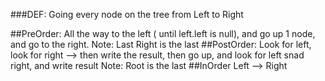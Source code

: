 ###DEF:
Going every node on the tree from Left to Right

##PreOrder:
All the way to the left ( until left.left is null), and go up 1 node, and go to the right.
Note: Last Right is the last
##PostOrder:
Look for left, look for right --> then write the result, then go up, and look for left snad right, and write result
Note: Root is the last
##InOrder
Left --> Right